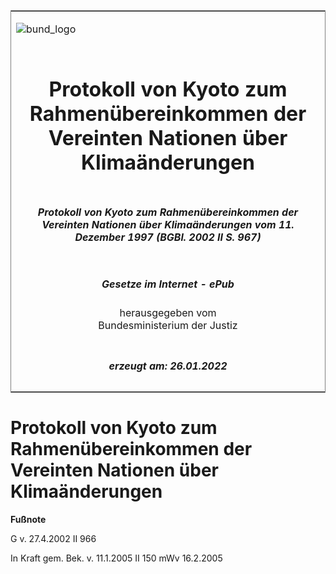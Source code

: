 <span id="DECKBLATT.html"></span>

<table border="0" frame="border" width="100%">

<tr valign="top">

<td align="left">

![bund\_logo](BfJ_2021_Web_de_de.gif)

</td>

<td align="right">

 

</td>

</tr>

<tr align="center" valign="middle">

<td colspan="2">

# Protokoll von Kyoto zum Rahmenübereinkommen der Vereinten Nationen über Klimaänderungen

</td>

</tr>

<tr align="center" valign="middle">

<td colspan="2">

##### Protokoll von Kyoto zum Rahmenübereinkommen der Vereinten Nationen über Klimaänderungen vom 11. Dezember 1997 (BGBl. 2002 II S. 967)

</td>

</tr>

<tr align="center" valign="middle">

<td colspan="2">

  
  

##### Gesetze im Internet - ePub  
  
herausgegeben vom  
Bundesministerium der Justiz

</td>

</tr>

<tr align="center" valign="bottom">

<td colspan="2">

  
  

##### erzeugt am: 26.01.2022

</td>

</tr>

</table>

<span id="BJNR096720002.html"></span>

# Protokoll von Kyoto zum Rahmenübereinkommen der Vereinten Nationen über Klimaänderungen

<div>

  
**Fußnote**

<div class="jnhtml">

<div>

<div class="jurAbsatz">

G v. 27.4.2002 II 966

</div>

<div class="jurAbsatz">

  
In Kraft gem. Bek. v. 11.1.2005 II 150 mWv 16.2.2005

</div>

</div>

</div>

</div>
